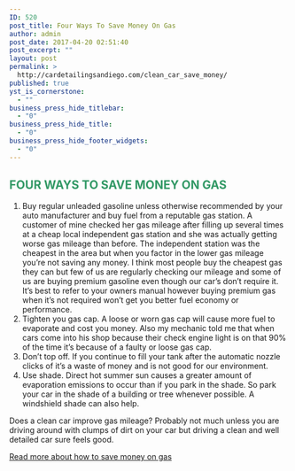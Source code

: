 ```yaml
---
ID: 520
post_title: Four Ways To Save Money On Gas
author: admin
post_date: 2017-04-20 02:51:40
post_excerpt: ""
layout: post
permalink: >
  http://cardetailingsandiego.com/clean_car_save_money/
published: true
yst_is_cornerstone:
  - ""
business_press_hide_titlebar:
  - "0"
business_press_hide_title:
  - "0"
business_press_hide_footer_widgets:
  - "0"
---
```

<h2><span style="color: #339966;">FOUR WAYS TO SAVE MONEY ON GAS</span></h2>
<ol>
 	<li>Buy regular unleaded gasoline unless otherwise recommended by your auto manufacturer and buy fuel from a reputable gas station. A customer of mine checked her gas mileage after filling up several times at a cheap local independent gas station and she was actually getting worse gas mileage than before. The independent station was the cheapest in the area but when you factor in the lower gas mileage you’re not saving any money. I think most people buy the cheapest gas they can but few of us are regularly checking our mileage and some of us are buying premium gasoline even though our car’s don’t require it. It’s best to refer to your owners manual however buying premium gas when it’s not required won’t get you better fuel economy or performance.</li>
 	<li>Tighten you gas cap. A loose or worn gas cap will cause more fuel to evaporate and cost you money. Also my mechanic told me that when cars come into his shop because their check engine light is on that 90% of the time it’s because of a faulty or loose gas cap.</li>
 	<li>Don’t top off. If you continue to fill your tank after the automatic nozzle clicks of it’s a waste of money and is not good for our environment.</li>
 	<li>Use shade. Direct hot summer sun causes a greater amount of evaporation emissions to occur than if you park in the shade. So park your car in the shade of a building or tree whenever possible. A windshield shade can also help.</li>
</ol>
Does a clean car improve gas mileage? Probably not much unless you are driving around with clumps of dirt on your car but driving a clean and well detailed car sure feels good.

<a href="http://www.wikihow.com/Save-Money-on-Gas">Read more about how to save money on gas</a><!--more-->